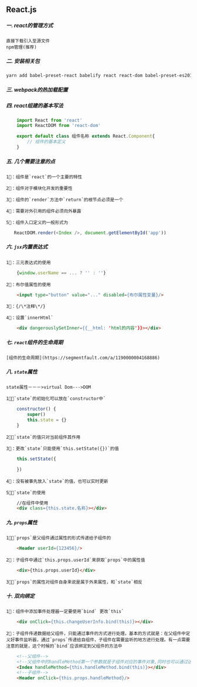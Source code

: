 ## React.js

##### 一. react的管理方式
    直接下载引入至源文件
    npm管理(推荐)

##### 二. 安装相关包

```bash
yarn add babel-preset-react babelify react react-dom babel-preset-es2015
```

##### 三. webpack的热加载配置

##### 四. react组建的基本写法
```js
    import React from 'react'
    import ReactDOM from 'react-dom'

    export default class 组件名称 extends React.Component{
        // 组件的基本定义
    }
```
##### 五. 几个需要注意的点

    1⃣️：组件是`react`的一个主要的特性

    2⃣️：组件对于模块化开发的重要性

    3⃣️：组件的`render`方法中`return`的根节点必须是一个

    4⃣️：需要对外引用的组件必须向外暴露

    5⃣️：组件入口定义的一般形式为

```js
   ReactDOM.render(<Index />, document.getElementById('app'))
```

##### 六. `jsx`内置表达式

    1⃣️：三元表达式的使用
```js
    {window.userName == ... ? '' : ''}
```
    2⃣️：布尔值属性的使用
```html
    <input type="button" value="..." disabled={布尔属性变量}/>
```
    3⃣️：{/\*注释\*/}

    4⃣️：设置`innerHtml`
```html
    <div dangerouslySetInner={{__html: 'html的内容'}}></div>
```

##### 七. `react`组件的生命周期

    [组件的生命周期](https://segmentfault.com/a/1190000004168886)

##### 八. `state`属性

    state属性－－－>virtual Dom--->DOM

    1⃣️：`state`的初始化可以放在`constructor中`
```js
    constructor() {
        super()
        this.state = {}
    }
```
    2⃣️：`state`的值只对当前组件其作用

    3⃣️：更改`state`只能使用`this.setState({})`的值
```js
    this.setState({

    })
```

    4⃣️：没有被事先放入`state`的值，也可以实时更新

    5⃣️：`state`的使用

```html
    //在组件中使用
    <div class={this.state.名称}></div>
```


##### 九. `props`属性

    1⃣️：`props`是父组件通过属性的形式传递给子组件的
```html
    <Header userId={123456}/>
```
    2⃣️：子组件中通过`this.props.userId`来获取`props`中的属性值
```html
    <div>{this.props.userId}</div>
```   
    3⃣：`props`的属性对组件自身来说是属于外来属性，和`state`相反

##### 十. 双向绑定

    1⃣️：组件中添加事件处理器一定要使用`bind` 更改`this`
```html
    <div onClick={this.changeUserInfo.bind(this)}></div>
```

    2⃣️：子组件传递数据给父组件，只能通过事件的方式进行处理。基本的方式就是：在父组件中定义好事件监听器，通过`props`传递给自组件，子组件在需要监听的地方进行处理。有一点需要注意的就是，这个时候的`bind`应该绑定到父组件的方法中

```html
    <!--父组件-->
    <!--父组件中的handleMethod第一个参数就是子组件对应的事件对象,同时也可以通过这种方式向父组件传递额外的参数this.handleMethod.bind(this, ...args)-->
    <Index handleMethod={this.handleMethod.bind(this)}></div>
    <!--子组件-->
    <Header onClick={this.props.handleMethod}/>
```

